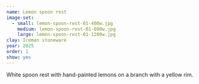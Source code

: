 ```yaml
---
name: Lemon spoon rest
image-set:
  - small: lemon-spoon-rest-01-400w.jpg
    medium: lemon-spoon-rest-01-600w.jpg
    large: lemon-spoon-rest-01-1200w.jpg
clay: Iceman stoneware
year: 2025
order: 1
show: yes
---
```


White spoon rest with hand-painted lemons on a branch with a yellow rim.